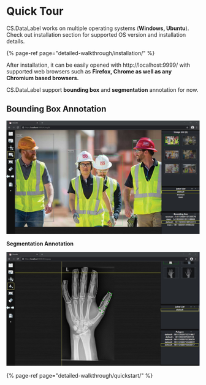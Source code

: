 # Quick Tour

CS.DataLabel works on multiple operating systems \(**Windows, Ubuntu**\). Check out installation section for supported OS version and installation details.

{% page-ref page="detailed-walkthrough/installation/" %}

After installation, it can be easily opened with http://localhost:9999/ with supported web browsers such as **Firefox, Chrome as well as any Chromium based browsers.**

CS.DataLabel support **bounding box** and **segmentation** annotation for now.

## Bounding Box Annotation

![](.gitbook/assets/1%20%281%29.jpeg)

**Segmentation Annotation**

![](.gitbook/assets/2%20%286%29.jpeg)

{% page-ref page="detailed-walkthrough/quickstart/" %}

